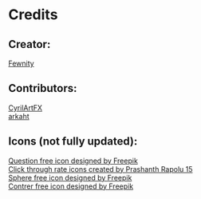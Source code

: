 # Credits

## Creator: 
[Fewnity](https://github.com/Fewnity/)

## Contributors:<br>
[CyrilArtFX](https://github.com/CyrilArtFX)<br>
[arkaht](https://github.com/arkaht)<br>

## Icons (not fully updated):
[Question free icon designed by Freepik](https://www.flaticon.com/free-icon/question_471664?term=question)<br>
[Click through rate icons created by Prashanth Rapolu 15](https://www.flaticon.com/free-icon/button_9374979?related_id=9374942)<br>
[Sphere free icon designed by Freepik](https://www.flaticon.com/fr/icone-gratuite/sphere_6181128?related_id=6181254)<br>
[Contrer free icon designed by Freepik](https://www.flaticon.com/fr/icone-gratuite/contrer_6134688)<br>

